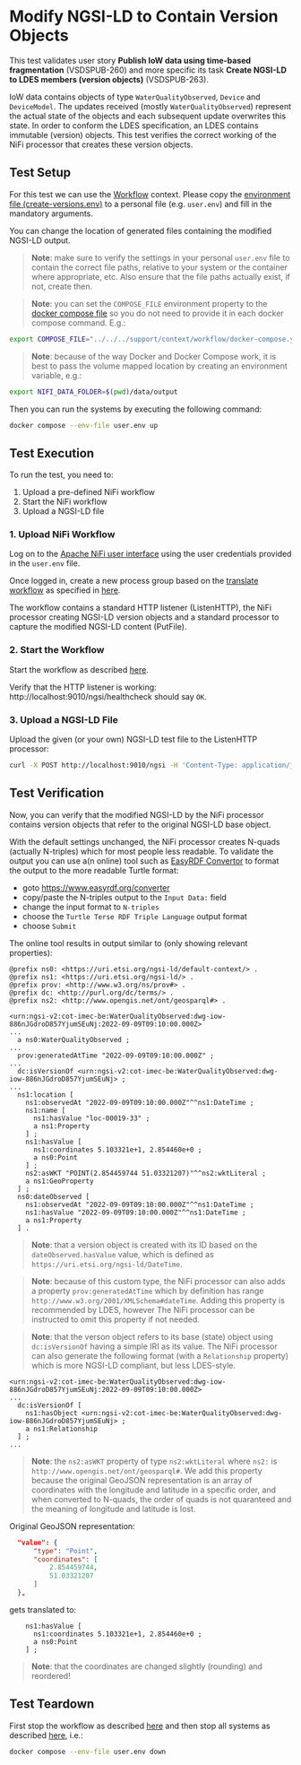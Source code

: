 # Modify NGSI-LD to Contain Version Objects
This test validates user story **Publish IoW data using time-based fragmentation** (VSDSPUB-260) and more specific its task **Create NGSI-LD to LDES members (version objects)** (VSDSPUB-263).

IoW data contains objects of type `WaterQualityObserved`, `Device` and `DeviceModel`. The updates received (mostly `WaterQualityObserved`) represent the actual state of the objects and each subsequent update overwrites this state. In order to conform the LDES specification, an LDES contains immutable (version) objects. This test verifies the correct working of the NiFi processor that creates these version objects.

## Test Setup
For this test we can use the [Workflow](../../../support/context/workflow/README.md) context. Please copy the [environment file (create-versions.env)](./create-versions.env) to a personal file (e.g. `user.env`) and fill in the mandatory arguments.

You can change the location of generated files containing the modified NGSI-LD output.

> **Note**: make sure to verify the settings in your personal `user.env` file to contain the correct file paths, relative to your system or the container where appropriate, etc. Also ensure that the file paths actually exist, if not, create then.

> **Note**: you can set the `COMPOSE_FILE` environment property to the [docker compose file](../../../support/context/workflow/docker-compose.yml) so you do not need to provide it in each docker compose command. E.g.:
```bash
export COMPOSE_FILE="../../../support/context/workflow/docker-compose.yml"
```

> **Note**: because of the way Docker and Docker Compose work, it is best to pass the volume mapped location by creating an environment variable, e.g.:
```bash
export NIFI_DATA_FOLDER=$(pwd)/data/output
```

Then you can run the systems by executing the following command:
```bash
docker compose --env-file user.env up
```

## Test Execution
To run the test, you need to:
1. Upload a pre-defined NiFi workflow
2. Start the NiFi workflow
3. Upload a NGSI-LD file

### 1. Upload NiFi Workflow
Log on to the [Apache NiFi user interface](https://localhost:8443/nifi) using the user credentials provided in the `user.env` file.

Once logged in, create a new process group based on the [translate workflow](./nifi-workflow.json) as specified in [here](../../../support/context/workflow/README.md#creating-a-workflow).

The workflow contains a standard HTTP listener (ListenHTTP), the NiFi processor creating NGSI-LD version objects and a standard processor to capture the modified NGSI-LD content (PutFile).

### 2. Start the Workflow
Start the workflow as described [here](../../../support/context/workflow/README.md#starting-a-workflow).

Verify that the HTTP listener is working: http://localhost:9010/ngsi/healthcheck should say `OK`.

### 3. Upload a NGSI-LD File
Upload the given (or your own) NGSI-LD test file to the ListenHTTP processor:

```bash
curl -X POST http://localhost:9010/ngsi -H 'Content-Type: application/json' -d '@data/input/WaterQualityObserved.json' 
```

## Test Verification
Now, you can verify that the modified NGSI-LD by the NiFi processor contains version objects that refer to the original NGSI-LD base object.

With the default settings unchanged, the NiFi processor creates N-quads (actually N-triples) which for most people less readable. To validate the output you can use a(n online) tool such as [EasyRDF Convertor](https://www.easyrdf.org/converter) to format the output to the more readable Turtle format:
* goto https://www.easyrdf.org/converter
* copy/paste the N-triples output to the `Input Data:` field
* change the input format to `N-triples`
* choose the `Turtle Terse RDF Triple Language` output format
* choose `Submit`

The online tool results in output similar to (only showing relevant properties):
```
@prefix ns0: <https://uri.etsi.org/ngsi-ld/default-context/> .
@prefix ns1: <https://uri.etsi.org/ngsi-ld/> .
@prefix prov: <http://www.w3.org/ns/prov#> .
@prefix dc: <http://purl.org/dc/terms/> .
@prefix ns2: <http://www.opengis.net/ont/geosparql#> .

<urn:ngsi-v2:cot-imec-be:WaterQualityObserved:dwg-iow-886nJGdroD857YjumSEuNj:2022-09-09T09:10:00.000Z>
...
  a ns0:WaterQualityObserved ;
...
  prov:generatedAtTime "2022-09-09T09:10:00.000Z" ;
...
  dc:isVersionOf <urn:ngsi-v2:cot-imec-be:WaterQualityObserved:dwg-iow-886nJGdroD857YjumSEuNj> ;
...
  ns1:location [
    ns1:observedAt "2022-09-09T09:10:00.000Z"^^ns1:DateTime ;
    ns1:name [
      ns1:hasValue "loc-00019-33" ;
      a ns1:Property
    ] ;
    ns1:hasValue [
      ns1:coordinates 5.103321e+1, 2.854460e+0 ;
      a ns0:Point
    ] ;
    ns2:asWKT "POINT(2.854459744 51.03321207)"^^ns2:wktLiteral ;
    a ns1:GeoProperty
  ] ;
  ns0:dateObserved [
    ns1:observedAt "2022-09-09T09:10:00.000Z"^^ns1:DateTime ;
    ns1:hasValue "2022-09-09T09:10:00.000Z"^^ns1:DateTime ;
    a ns1:Property
  ] .
```

> **Note**: that a version object is created with its ID based on the `dateObserved.hasValue` value, which is defined as `https://uri.etsi.org/ngsi-ld/DateTime`.

> **Note**: because of this custom type, the NiFi processor can also adds a property `prov:generatedAtTime` which by definition has range `http://www.w3.org/2001/XMLSchema#dateTime`. Adding this property is recommended by LDES, however The NiFi processor can be instructed to omit this property if not needed.

> **Note**: that the verson object refers to its base (state) object using `dc:isVersionOf` having a simple IRI as its value. The NiFi processor can also generate the following format (with a `Relationship` property) which is more NGSI-LD compliant, but less LDES-style.
```
<urn:ngsi-v2:cot-imec-be:WaterQualityObserved:dwg-iow-886nJGdroD857YjumSEuNj:2022-09-09T09:10:00.000Z>
...
  dc:isVersionOf [
    ns1:hasObject <urn:ngsi-v2:cot-imec-be:WaterQualityObserved:dwg-iow-886nJGdroD857YjumSEuNj> ;
    a ns1:Relationship
  ] ;
...
```

> **Note**: the `ns2:asWKT` property of type `ns2:wktLiteral` where `ns2:` is `http://www.opengis.net/ont/geosparql#`. We add this property because the original GeoJSON representation is an array of coordinates with the longitude and latitude in a specific order, and when converted to N-quads, the order of quads is not quaranteed and the meaning of longitude and latitude is lost.

Original GeoJSON representation:
```json
  "value": {
      "type": "Point",
      "coordinates": [
          2.854459744,
          51.03321207
      ]
  },
```
gets translated to:
```
    ns1:hasValue [
      ns1:coordinates 5.103321e+1, 2.854460e+0 ;
      a ns0:Point
    ] ;
```
> **Note**: that the coordinates are changed slightly (rounding) and reordered!

## Test Teardown
First stop the workflow as described [here](../../../support/context/workflow/README.md#stopping-a-workflow) and then stop all systems as described [here](../../../support/context/gtfs2ldes-workflow-server-mongo/README.md#stop-the-systems), i.e.:
```bash
docker compose --env-file user.env down
```
